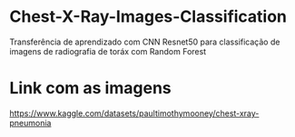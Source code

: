 # Chest-X-Ray-Images-Classification
Transferência de aprendizado com CNN Resnet50 para classificação de imagens de radiografia de toráx com Random Forest

# Link com as imagens
https://www.kaggle.com/datasets/paultimothymooney/chest-xray-pneumonia
